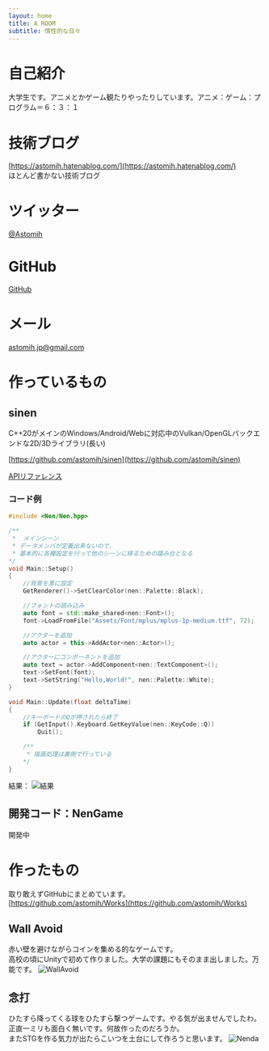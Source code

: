 ```yaml
---
layout: home
title: A ROOM
subtitle: 惰性的な日々
---
```


# 自己紹介
大学生です。アニメとかゲーム観たりやったりしています。アニメ：ゲーム：プログラム＝６：３：１  
  
# 技術ブログ
[https://astomih.hatenablog.com/](https://astomih.hatenablog.com/)  
ほとんど書かない技術ブログ  
# ツイッター
[@Astomih](https://twitter.com/Astomih)  
# GitHub
[GitHub](https://github.com/Astomih)  
# メール
astomih.jp@gmail.com


# 作っているもの
## sinen
C++20がメインのWindows/Android/Webに対応中のVulkan/OpenGLバックエンドな2D/3Dライブラリ(長い)
 
[https://github.com/astomih/sinen](https://github.com/astomih/sinen)  
  
[APIリファレンス](https://astomih.github.io/sinen)  
  
### コード例
``` c++
#include <Nen/Nen.hpp>

/**
 *  メインシーン
 * データメンバが定義出来ないので、
 * 基本的に各種設定を行って他のシーンに移るための踏み台となる
*/
void Main::Setup()
{
    //背景を黒に設定
    GetRenderer()->SetClearColor(nen::Palette::Black);

    //フォントの読み込み
    auto font = std::make_shared<nen::Font>();
    font->LoadFromFile("Assets/Font/mplus/mplus-1p-medium.ttf", 72);

    //アクターを追加
    auto actor = this->AddActor<nen::Actor>();

    //アクターにコンポーネントを追加
    auto text = actor->AddComponent<nen::TextComponent>();
    text->SetFont(font);
    text->SetString("Hello,World!", nen::Palette::White);
}

void Main::Update(float deltaTime)
{
    //キーボードのQが押されたら終了
    if (GetInput().Keyboard.GetKeyValue(nen::KeyCode::Q))
        Quit();

    /**
     * 描画処理は裏側で行っている
    */
}
```
結果：
![結果]({{site.baseurl}}/assets/img/result.png)

## 開発コード：NenGame
開発中

# 作ったもの
取り敢えずGitHubにまとめています。  
[https://github.com/astomih/Works](https://github.com/astomih/Works)  

## Wall Avoid
 赤い壁を避けながらコインを集める的なゲームです。  
 高校の頃にUnityで初めて作りました。大学の課題にもそのまま出しました。万能です。
![WallAvoid]({{site.baseurl}}/assets/img/wall_avoid.png)

## 念打
 ひたすら降ってくる球をひたすら撃つゲームです。やる気が出ませんでしたわ。  
 正直一ミリも面白く無いです。何故作ったのだろうか。  
 またSTGを作る気力が出たらこいつを土台にして作ろうと思います。
![Nenda]({{site.baseurl}}/assets/img/Nenda.png)
 
